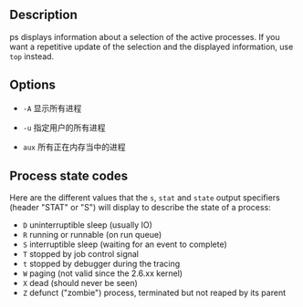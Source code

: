 ## Description

ps displays information about a selection of the active processes. If you want a repetitive update of the selection and the displayed information, use `top` instead.

## Options

- `-A` 显示所有进程

- `-u` 指定用户的所有进程

- `aux` 所有正在内存当中的进程

## Process state codes

Here are the different values that the `s`, `stat` and `state` output specifiers (header "STAT" or "S") will display to describe the state of a process:

- `D` uninterruptible sleep (usually IO)
- `R` running or runnable (on run queue)
- `S` interruptible sleep (waiting for an event to complete)
- `T` stopped by job control signal
- `t` stopped by debugger during the tracing
- `W` paging (not valid since the 2.6.xx kernel)
- `X` dead (should never be seen)
- `Z` defunct ("zombie") process, terminated but not reaped by its parent
